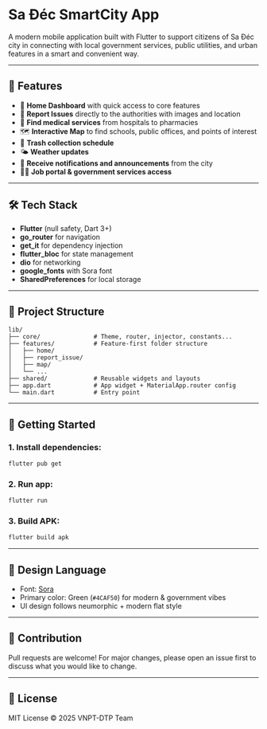 # Sa Đéc SmartCity App

A modern mobile application built with Flutter to support citizens of Sa Đéc city in connecting with local government services, public utilities, and urban features in a smart and convenient way.

---

## 📱 Features

- 🧭 **Home Dashboard** with quick access to core features
- 📝 **Report Issues** directly to the authorities with images and location
- 🏥 **Find medical services** from hospitals to pharmacies
- 🗺️ **Interactive Map** to find schools, public offices, and points of interest
- 🚛 **Trash collection schedule**
- 🌤️ **Weather updates**
- 📢 **Receive notifications and announcements** from the city
- 🧑‍💼 **Job portal & government services access**

---

## 🛠️ Tech Stack

- **Flutter** (null safety, Dart 3+)
- **go_router** for navigation
- **get_it** for dependency injection
- **flutter_bloc** for state management
- **dio** for networking
- **google_fonts** with Sora font
- **SharedPreferences** for local storage

---

## 📁 Project Structure

```
lib/
├── core/               # Theme, router, injector, constants...
├── features/           # Feature-first folder structure
│   ├── home/
│   ├── report_issue/
│   ├── map/
│   └── ...
├── shared/             # Reusable widgets and layouts
├── app.dart            # App widget + MaterialApp.router config
└── main.dart           # Entry point
```

---

## 🚀 Getting Started

### 1. Install dependencies:
```bash
flutter pub get
```

### 2. Run app:
```bash
flutter run
```

### 3. Build APK:
```bash
flutter build apk
```

---

## 🎨 Design Language

- Font: [Sora](https://fonts.google.com/specimen/Sora)
- Primary color: Green (`#4CAF50`) for modern & government vibes
- UI design follows neumorphic + modern flat style

---

## 🤝 Contribution

Pull requests are welcome! For major changes, please open an issue first to discuss what you would like to change.

---

## 📄 License

MIT License © 2025 VNPT-DTP Team
